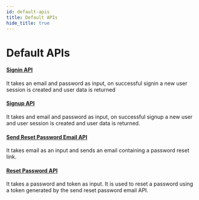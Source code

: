 ```yaml
---
id: default-apis
title: Default APIs
hide_title: true
---
```


# Default APIs


#### [Signin API](https://github.com/supertokens/frontend-driver-interface/blob/master/v1.5.0.md#signin-api)
It takes an email and password as input, on successful signin a new user session is created and user data is returned

#### [Signup API](https://github.com/supertokens/frontend-driver-interface/blob/master/v1.5.0.md#signup-api)
It takes and email and password as input, on successful signup a new user and user session is created and user data is returned.

#### [Send Reset Password Email API](https://github.com/supertokens/frontend-driver-interface/blob/master/v1.5.0.md#send-reset-password-email)
It takes email as an input and sends an email containing a password reset link.

#### [Reset Password API](https://github.com/supertokens/frontend-driver-interface/blob/master/v1.5.0.md#reset-password)
 It takes a password and token as input. It is used to reset a password using a token generated by the send reset password email API.